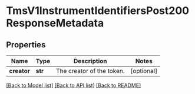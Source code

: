 # TmsV1InstrumentIdentifiersPost200ResponseMetadata

## Properties
Name | Type | Description | Notes
------------ | ------------- | ------------- | -------------
**creator** | **str** | The creator of the token. | [optional] 

[[Back to Model list]](../README.md#documentation-for-models) [[Back to API list]](../README.md#documentation-for-api-endpoints) [[Back to README]](../README.md)


